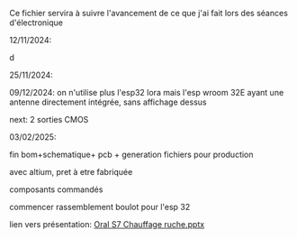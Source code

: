 Ce fichier servira à suivre l'avancement de ce que j'ai fait lors des séances d'électronique

12/11/2024:

d

25/11/2024:

09/12/2024: on n'utilise plus l'esp32 lora mais l'esp wroom 32E ayant une antenne directement intégrée, sans affichage dessus

next: 2 sorties CMOS

03/02/2025:

fin bom+schematique+ pcb + generation fichiers pour production

avec altium, pret à etre fabriquée

composants commandés

commencer rassemblement boulot pour l'esp 32

lien vers présentation: [Oral S7 Chauffage ruche.pptx](https://unice-my.sharepoint.com/:p:/g/personal/melilla_caillot_etu_unice_fr/EexJpyUrVStCtURrQXf4pCQBGJ_DhOEJgqGgKRXciLH0BQ?e=O4ab3Y)
